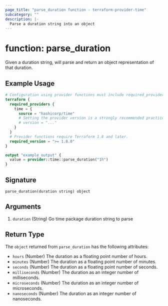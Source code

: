 ```yaml
---
page_title: "parse_duration function - terraform-provider-time"
subcategory: ""
description: |-
  Parse a duration string into an object
---
```


# function: parse_duration

Given a duration string, will parse and return an object representation of that duration.

## Example Usage

```terraform
# Configuration using provider functions must include required_providers configuration.
terraform {
  required_providers {
    time = {
      source = "hashicorp/time"
      # Setting the provider version is a strongly recommended practice
      # version = "..."
    }
  }
  # Provider functions require Terraform 1.8 and later.
  required_version = ">= 1.8.0"
}

output "example_output" {
  value = provider::time::parse_duration("1h")
}
```

## Signature

<!-- signature generated by tfplugindocs -->
```text
parse_duration(duration string) object
```

## Arguments

<!-- arguments generated by tfplugindocs -->
1. `duration` (String) Go time package duration string to parse


## Return Type

The `object` returned from `parse_duration` has the following attributes:
- `hours` (Number) The duration as a floating point number of hours.
- `minutes` (Number) The duration as a floating point number of minutes.
- `seconds` (Number) The duration as a floating point number of seconds.
- `milliseconds` (Number) The duration as an integer number of milliseconds.
- `microseconds` (Number) The duration as an integer number of microseconds.
- `nanoseconds` (Number) The duration as an integer number of nanoseconds.
